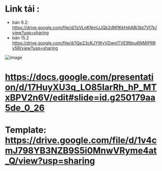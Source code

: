 # Link tải :
+ bản 9.2: https://drive.google.com/file/d/1zVLnKNmIJJQk2dM1KkHdjABj3bt7Vf7p/view?usp=sharing
+ bản 15.2 https://drive.google.com/file/d/1Qp23cKJYWyVDwnITVE9Npu6NMiPRRv5R/view?usp=sharing

![image](https://github.com/VANTHO15/EA/assets/56969447/465a0e13-89f1-40d5-b638-1d752848f9f6)

# https://docs.google.com/presentation/d/17HuyXU3q_LO85IarRh_hP_MTxBPV2n6V/edit#slide=id.g250179aa5de_0_26
# Template: https://drive.google.com/file/d/1v4cmJ798YB3NZB9S5i0MnwVRyme4at_Q/view?usp=sharing
